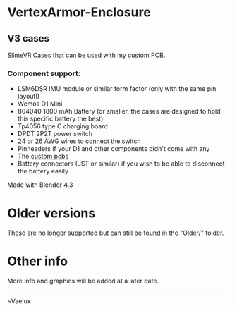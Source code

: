 # VertexArmor-Enclosure

## V3 cases

SlimeVR Cases that can be used with my custom PCB.

### Component support:

* LSM6DSR IMU module or similar form factor (only with the same pin layout!)
* Wemos D1 Mini
* 804040 1800 mAh Battery (or smaller, the cases are designed to hold this specific battery the best)
* Tp4056 type C charging board
* DPDT 2P2T power switch
* 24 or 26 AWG wires to connect the switch
* Pinheaders if your D1 and other components didn't come with any
* The [custom pcbs](https://github.com/VaeluxV/Custom-SlimeVR-D1-BMI-PCB/releases/tag/v1.3.2)
* Battery connectors (JST or similar) if you wish to be able to disconnect the battery easily

Made with Blender 4.3

# Older versions

These are no longer supported but can still be found in the "Older/" folder.

# Other info

More info and graphics will be added at a later date.

---

~Vaelux
